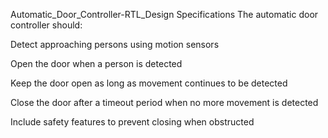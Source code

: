 Automatic_Door_Controller-RTL_Design
Specifications
The automatic door controller should:

Detect approaching persons using motion sensors

Open the door when a person is detected

Keep the door open as long as movement continues to be detected

Close the door after a timeout period when no more movement is detected

Include safety features to prevent closing when obstructed


